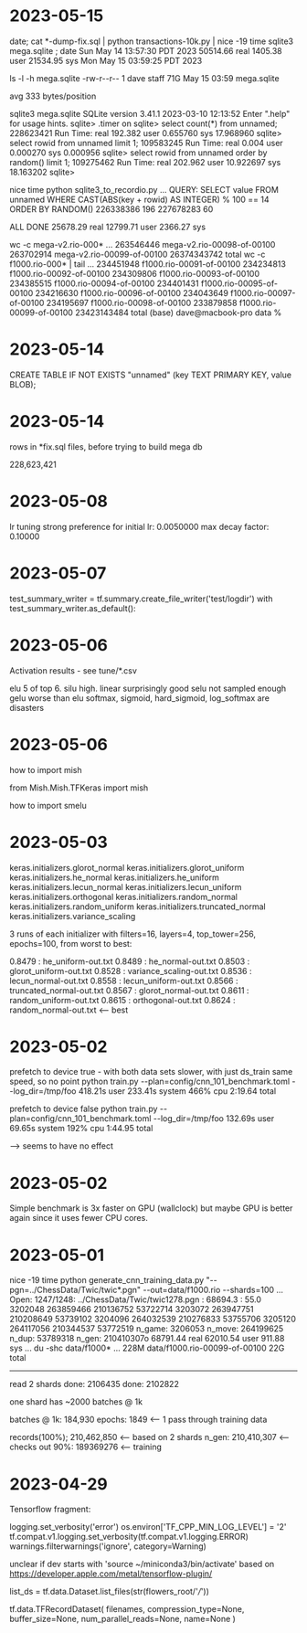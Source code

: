 
2023-05-15
==========

date; cat *-dump-fix.sql | python transactions-10k.py | nice -19 time sqlite3 mega.sqlite ; date
Sun May 14 13:57:30 PDT 2023
    50514.66 real      1405.38 user     21534.95 sys
Mon May 15 03:59:25 PDT 2023

ls -l -h mega.sqlite
-rw-r--r--  1 dave  staff    71G May 15 03:59 mega.sqlite

avg 333 bytes/position

sqlite3 mega.sqlite
SQLite version 3.41.1 2023-03-10 12:13:52
Enter ".help" for usage hints.
sqlite> .timer on
sqlite> select count(*) from unnamed;
228623421
Run Time: real 192.382 user 0.655760 sys 17.968960
sqlite> select rowid from unnamed limit 1;
109583245
Run Time: real 0.004 user 0.000270 sys 0.000956
sqlite> select rowid from unnamed order by random() limit 1;
109275462
Run Time: real 202.962 user 10.922697 sys 18.163202
sqlite>


nice time python sqlite3_to_recordio.py
...
QUERY:  SELECT value FROM unnamed WHERE CAST(ABS(key + rowid) AS INTEGER) % 100 == 14 ORDER BY RANDOM()
226338386 196
227678283 60

ALL DONE
    25678.29 real     12799.71 user      2366.27 sys

wc -c mega-v2.rio-000*
...
 263546446 mega-v2.rio-00098-of-00100
 263702914 mega-v2.rio-00099-of-00100
 26374343742 total
wc -c f1000.rio-000* | tail
...
 234451948 f1000.rio-00091-of-00100
 234234813 f1000.rio-00092-of-00100
 234309806 f1000.rio-00093-of-00100
 234385515 f1000.rio-00094-of-00100
 234401431 f1000.rio-00095-of-00100
 234216630 f1000.rio-00096-of-00100
 234043649 f1000.rio-00097-of-00100
 234195697 f1000.rio-00098-of-00100
 233879858 f1000.rio-00099-of-00100
 23423143484 total
(base) dave@macbook-pro data %

2023-05-14
==========


CREATE TABLE IF NOT EXISTS "unnamed" (key TEXT PRIMARY KEY, value BLOB);

2023-05-14
==========

rows in *fix.sql files, before trying to build mega db

228,623,421

2023-05-08
==========

lr tuning
strong preference for
initial lr:       0.0050000
max decay factor: 0.10000

2023-05-07
==========

test_summary_writer = tf.summary.create_file_writer('test/logdir')
with test_summary_writer.as_default():


2023-05-06
==========

Activation results - see tune/*.csv

elu 5 of top 6.
silu high.
linear surprisingly good
selu not sampled enough
gelu worse than elu
softmax, sigmoid, hard_sigmoid, log_softmax are disasters

2023-05-06
==========

how to import mish

from Mish.Mish.TFKeras import mish

how to import smelu



2023-05-03
==========

keras.initializers.glorot_normal
keras.initializers.glorot_uniform
keras.initializers.he_normal
keras.initializers.he_uniform
keras.initializers.lecun_normal
keras.initializers.lecun_uniform
keras.initializers.orthogonal
keras.initializers.random_normal
keras.initializers.random_uniform
keras.initializers.truncated_normal
keras.initializers.variance_scaling

3 runs of each initializer with filters=16, layers=4, top_tower=256, epochs=100,
from worst to best:

0.8479 : he_uniform-out.txt
0.8489 : he_normal-out.txt
0.8503 : glorot_uniform-out.txt
0.8528 : variance_scaling-out.txt
0.8536 : lecun_normal-out.txt
0.8558 : lecun_uniform-out.txt
0.8566 : truncated_normal-out.txt
0.8567 : glorot_normal-out.txt
0.8611 : random_uniform-out.txt
0.8615 : orthogonal-out.txt
0.8624 : random_normal-out.txt		<-- best

2023-05-02
==========



prefetch to device true - with both data sets slower, with just ds_train same speed, so no point
python train.py --plan=config/cnn_101_benchmark.toml --log_dir=/tmp/foo  418.21s user 233.41s system 466% cpu 2:19.64 total

prefetch to device false
python train.py --plan=config/cnn_101_benchmark.toml --log_dir=/tmp/foo  132.69s user 69.65s system 192% cpu 1:44.95 total



--> seems to have no effect


2023-05-02
==========

Simple benchmark is 3x faster on GPU (wallclock)
but maybe GPU is better again since it uses fewer CPU cores.

2023-05-01
==========

nice -19 time python generate_cnn_training_data.py "--pgn=../ChessData/Twic/twic*.pgn" --out=data/f1000.rio --shards=100
...
Open: 1247/1248: ../ChessData/Twic/twic1278.pgn : 68694.3 : 55.0
3202048 263859466 210136752 53722714
3203072 263947751 210208649 53739102
3204096 264032539 210276833 53755706
3205120 264117056 210344537 53772519
n_game:  3206053
n_move:  264199625
n_dup:  53789318
n_gen:  210410307o
    68791.44 real     62010.54 user       911.88 sys
...
du -shc data/f1000*
...
228M	data/f1000.rio-00099-of-00100
 22G	total

-----
read 2 shards
done:  2106435
done:  2102822

one shard has ~2000 batches @ 1k

batches @ 1k: 184,930
epochs: 1849 <-- 1 pass through training data



records(100%); 210,462,850  <-- based on 2 shards
n_gen:         210,410,307  <-- checks out
90%:           189369276    <-- training


2023-04-29
==========
Tensorflow fragment:

logging.set_verbosity('error')
os.environ['TF_CPP_MIN_LOG_LEVEL'] = '2'
tf.compat.v1.logging.set_verbosity(tf.compat.v1.logging.ERROR)
warnings.filterwarnings('ignore', category=Warning)

unclear if dev starts with 'source ~/miniconda3/bin/activate' based on
https://developer.apple.com/metal/tensorflow-plugin/

list_ds = tf.data.Dataset.list_files(str(flowers_root/'*/*'))

tf.data.TFRecordDataset(
    filenames,
    compression_type=None,
    buffer_size=None,
    num_parallel_reads=None,
    name=None
)
